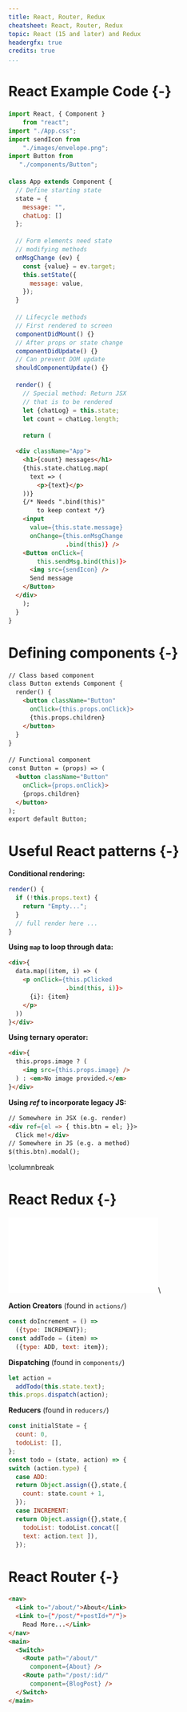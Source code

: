 ```yaml
---
title: React, Router, Redux
cheatsheet: React, Router, Redux
topic: React (15 and later) and Redux
headergfx: true
credits: true
...
```




# React Example Code {-}

```javascript
import React, { Component }
    from "react";
import "./App.css";
import sendIcon from
    "./images/envelope.png";
import Button from
   "./components/Button";

class App extends Component {
  // Define starting state
  state = {
    message: "",
    chatLog: []
  };

  // Form elements need state
  // modifying methods
  onMsgChange (ev) {
    const {value} = ev.target;
    this.setState({
      message: value,
    });
  }

  // Lifecycle methods
  // First rendered to screen
  componentDidMount() {}
  // After props or state change
  componentDidUpdate() {}
  // Can prevent DOM update
  shouldComponentUpdate() {}

  render() {
    // Special method: Return JSX
    // that is to be rendered
    let {chatLog} = this.state;
    let count = chatLog.length;

    return (
```

```html
  <div className="App">
    <h1>{count} messages</h1>
    {this.state.chatLog.map(
      text => (
        <p>{text}</p>
    ))}
    {/* Needs ".bind(this)"
        to keep context */}
    <input
      value={this.state.message}
      onChange={this.onMsgChange
                .bind(this)} />
    <Button onClick={
        this.sendMsg.bind(this)}>
      <img src={sendIcon} />
      Send message
    </Button>
  </div>
    );
  }
}
```



# Defining components {-}


```html
// Class based component
class Button extends Component {
  render() {
    <button className="Button"
      onClick={this.props.onClick}>
      {this.props.children}
    </button>
  }
}

// Functional component
const Button = (props) => (
  <button className="Button"
    onClick={props.onClick}>
    {props.children}
  </button>
);
export default Button;
```





# Useful React patterns {-}



**Conditional rendering:**

```javascript
render() {
  if (!this.props.text) {
    return "Empty...";
  }
  // full render here ... 
}
```


**Using `map` to loop through data:**

```html
<div>{
  data.map((item, i) => (
    <p onClick={this.pClicked
                .bind(this, i)}>
      {i}: {item}
    </p>
  ))
}</div>
```


**Using ternary operator:**

```html
<div>{
  this.props.image ? (
    <img src={this.props.image} />
  ) : <em>No image provided.</em>
}</div>
```


**Using *ref* to incorporate legacy JS:**

```html
// Somewhere in JSX (e.g. render)
<div ref={el => { this.btn = el; }}>
  Click me!</div>
// Somewhere in JS (e.g. a method)
$(this.btn).modal();
```


\columnbreak

# React Redux {-}

![React Redux](./kickstart-frontend/images/reactredux-diagram.pdf)\ 




**Action Creators** (found in `actions/`)
```javascript
const doIncrement = () =>
  ({type: INCREMENT});
const addTodo = (item) =>
  ({type: ADD, text: item});
```

**Dispatching** (found in `components/`)
```javascript
let action =
  addTodo(this.state.text);
this.props.dispatch(action);
```


**Reducers** (found in `reducers/`)
```javascript
const initialState = {
  count: 0,
  todoList: [],
};
const todo = (state, action) => {
switch (action.type) {
  case ADD:
  return Object.assign({},state,{
    count: state.count + 1,
  });
  case INCREMENT:
  return Object.assign({},state,{
    todoList: todoList.concat([
    text: action.text ]),
  });
```




# React Router {-}

```html
<nav>
  <Link to="/about/">About</Link>
  <Link to={"/post/"+postId+"/"}>
    Read More...</Link>
</nav>
<main>
  <Switch>
    <Route path="/about/"
      component={About} />
    <Route path="/post/:id/"
      component={BlogPost} />
  </Switch>
</main>
```
